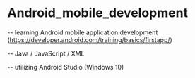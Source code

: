 # Android_mobile_development


-- learning Android mobile application development (https://developer.android.com/training/basics/firstapp/)

-- Java / JavaScript / XML

-- utilizing Android Studio (Windows 10)
